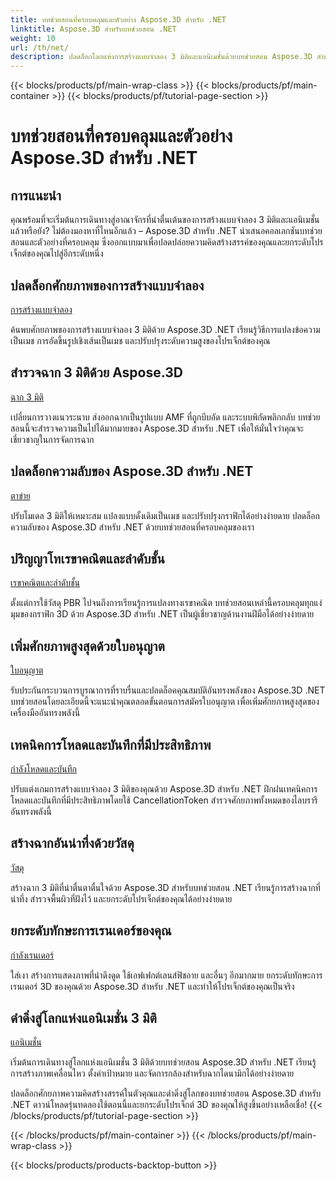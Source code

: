```yaml
---
title: บทช่วยสอนที่ครอบคลุมและตัวอย่าง Aspose.3D สำหรับ .NET
linktitle: Aspose.3D สำหรับบทช่วยสอน .NET
weight: 10
url: /th/net/
description: ปลดล็อกโลกแห่งการสร้างแบบจำลอง 3 มิติและแอนิเมชั่นด้วยบทช่วยสอน Aspose.3D สำหรับ .NET ยกระดับโปรเจ็กต์ของคุณอย่างง่ายดาย ตั้งแต่การเรนเดอร์ไปจนถึงการอัดขึ้นรูปเชิงเส้น
---
```


{{< blocks/products/pf/main-wrap-class >}}
{{< blocks/products/pf/main-container >}}
{{< blocks/products/pf/tutorial-page-section >}}

# บทช่วยสอนที่ครอบคลุมและตัวอย่าง Aspose.3D สำหรับ .NET

## การแนะนำ

คุณพร้อมที่จะเริ่มต้นการเดินทางสู่อาณาจักรที่น่าตื่นเต้นของการสร้างแบบจำลอง 3 มิติและแอนิเมชั่นแล้วหรือยัง? ไม่ต้องมองหาที่ไหนอีกแล้ว – Aspose.3D สำหรับ .NET นำเสนอคอลเลกชันบทช่วยสอนและตัวอย่างที่ครอบคลุม ซึ่งออกแบบมาเพื่อปลดปล่อยความคิดสร้างสรรค์ของคุณและยกระดับโปรเจ็กต์ของคุณไปสู่อีกระดับหนึ่ง

##  ปลดล็อกศักยภาพของการสร้างแบบจำลอง
[การสร้างแบบจำลอง](./3d-modeling/)

ค้นพบศักยภาพของการสร้างแบบจำลอง 3 มิติด้วย Aspose.3D .NET เรียนรู้วิธีการแปลงข้อความเป็นเมช การอัดขึ้นรูปเชิงเส้นเป็นเมช และปรับปรุงระดับความสูงของโปรเจ็กต์ของคุณ


##  สำรวจฉาก 3 มิติด้วย Aspose.3D
[ฉาก 3 มิติ](./3d-scene/)

เปลี่ยนการวางแนวระนาบ ส่งออกฉากเป็นรูปแบบ AMF ที่ถูกบีบอัด และระบบพิกัดพลิกกลับ บทช่วยสอนนี้จะสำรวจความเป็นไปได้มากมายของ Aspose.3D สำหรับ .NET เพื่อให้มั่นใจว่าคุณจะเชี่ยวชาญในการจัดการฉาก

##  ปลดล็อกความลับของ Aspose.3D สำหรับ .NET
[ตาข่าย](./meshes/)

ปรับโมเดล 3 มิติให้เหมาะสม แปลงแบบดั้งเดิมเป็นเมช และปรับปรุงกราฟิกได้อย่างง่ายดาย ปลดล็อกความลับของ Aspose.3D สำหรับ .NET ด้วยบทช่วยสอนที่ครอบคลุมของเรา


##  ปริญญาโทเรขาคณิตและลำดับชั้น
[เรขาคณิตและลำดับชั้น](./geometry-and-hierarchy/)

ตั้งแต่การใช้วัสดุ PBR ไปจนถึงการเรียนรู้การแปลงทางเรขาคณิต บทช่วยสอนเหล่านี้ครอบคลุมทุกแง่มุมของกราฟิก 3D ด้วย Aspose.3D สำหรับ .NET เป็นผู้เชี่ยวชาญด้านงานฝีมือได้อย่างง่ายดาย

##  เพิ่มศักยภาพสูงสุดด้วยใบอนุญาต
[ใบอนุญาต](./license/)

รับประกันกระบวนการบูรณาการที่ราบรื่นและปลดล็อคคุณสมบัติอันทรงพลังของ Aspose.3D .NET บทช่วยสอนโดยละเอียดนี้จะแนะนำคุณตลอดขั้นตอนการสมัครใบอนุญาต เพื่อเพิ่มศักยภาพสูงสุดของเครื่องมืออันทรงพลังนี้

##  เทคนิคการโหลดและบันทึกที่มีประสิทธิภาพ
[กำลังโหลดและบันทึก](./loading-and-saving/)

ปรับแต่งเกมการสร้างแบบจำลอง 3 มิติของคุณด้วย Aspose.3D สำหรับ .NET ฝึกฝนเทคนิคการโหลดและบันทึกที่มีประสิทธิภาพโดยใช้ CancellationToken สำรวจศักยภาพทั้งหมดของไลบรารีอันทรงพลังนี้

##  สร้างฉากอันน่าทึ่งด้วยวัสดุ
[วัสดุ](./materials/)

สร้างฉาก 3 มิติที่น่าตื่นตาตื่นใจด้วย Aspose.3D สำหรับบทช่วยสอน .NET เรียนรู้การสร้างฉากที่น่าทึ่ง สำรวจพื้นผิวที่ฝังไว้ และยกระดับโปรเจ็กต์ของคุณได้อย่างง่ายดาย

##  ยกระดับทักษะการเรนเดอร์ของคุณ
[กำลังเรนเดอร์](./rendering/)

ใส่เงา สร้างการแสดงภาพที่น่าดึงดูด ใช้เอฟเฟกต์เลนส์ฟิชอาย และอื่นๆ อีกมากมาย ยกระดับทักษะการเรนเดอร์ 3D ของคุณด้วย Aspose.3D สำหรับ .NET และทำให้โปรเจ็กต์ของคุณเป็นจริง

##  ดำดิ่งสู่โลกแห่งแอนิเมชั่น 3 มิติ
[แอนิเมชั่น](./animation/)

เริ่มต้นการเดินทางสู่โลกแห่งแอนิเมชั่น 3 มิติด้วยบทช่วยสอน Aspose.3D สำหรับ .NET เรียนรู้การสร้างภาพเคลื่อนไหว ตั้งค่าเป้าหมาย และจัดการกล้องสำหรับฉากไดนามิกได้อย่างง่ายดาย


ปลดล็อกศักยภาพความคิดสร้างสรรค์ในตัวคุณและดำดิ่งสู่โลกของบทช่วยสอน Aspose.3D สำหรับ .NET ดาวน์โหลดรุ่นทดลองใช้ตอนนี้และยกระดับโปรเจ็กต์ 3D ของคุณให้สูงขึ้นอย่างเหลือเชื่อ!
{{< /blocks/products/pf/tutorial-page-section >}}

{{< /blocks/products/pf/main-container >}}
{{< /blocks/products/pf/main-wrap-class >}}

{{< blocks/products/products-backtop-button >}}
